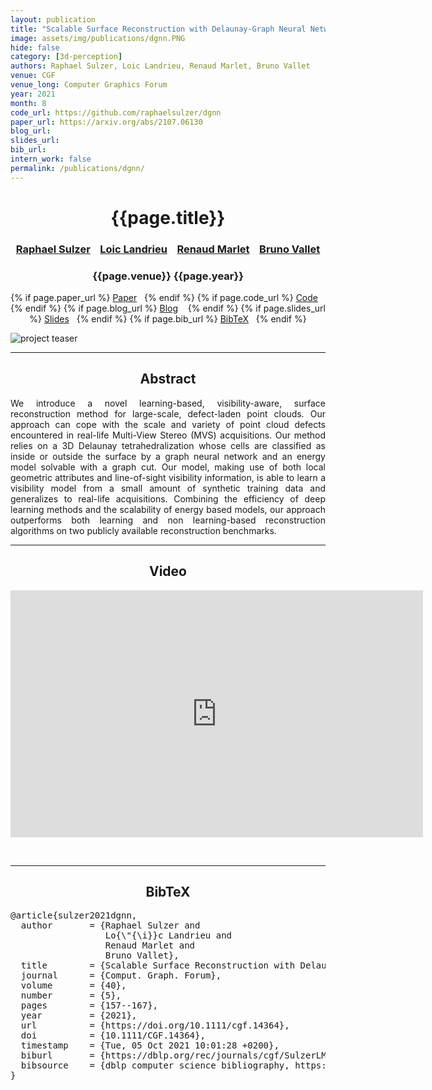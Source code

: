 ```yaml
---
layout: publication
title: "Scalable Surface Reconstruction with Delaunay-Graph Neural Networks"
image: assets/img/publications/dgnn.PNG
hide: false
category: [3d-perception]
authors: Raphael Sulzer, Loic Landrieu, Renaud Marlet, Bruno Vallet
venue: CGF
venue_long: Computer Graphics Forum
year: 2021
month: 8
code_url: https://github.com/raphaelsulzer/dgnn
paper_url: https://arxiv.org/abs/2107.06130
blog_url: 
slides_url: 
bib_url: 
intern_work: false
permalink: /publications/dgnn/
---
```


<h1 align="center"> {{page.title}} </h1>
<!-- Simple call of authors -->
<!-- <h3 align="center"> {{page.authors}} </h3> -->
<!-- Alternatively you can add links to author pages -->
<h3 align="center"> <a href="https://raphaelsulzer.de/">Raphael Sulzer</a> &nbsp;&nbsp; <a href="https://loiclandrieu.com/">Loic Landrieu</a> &nbsp;&nbsp; <a href="https://imagine.enpc.fr/~marletr/">Renaud Marlet</a> &nbsp;&nbsp; <a href="https://www.umr-lastig.fr/bruno-vallet/">Bruno Vallet</a> </h3>


<h3 align="center"> {{page.venue}} {{page.year}} </h3>

<div align="center">
  <p>
    {% if page.paper_url %}
    <a href="{{ page.paper_url }}"><i class="far fa-file-pdf"></i> Paper</a>&nbsp;&nbsp;
    {% endif %}
    {% if page.code_url %}
    <a href="{{ page.code_url }}"><i class="fab fa-github"></i> Code</a> &nbsp;&nbsp;
    {% endif %}
    {% if page.blog_url %}
    <a href="{{ page.blog_url }}"><i class="fab fa-blogger"></i> Blog</a> &nbsp;&nbsp;
    {% endif %}
    {% if page.slides_url %}
    <a href="{{ page.slides_url }}"><i class="far fa-file-pdf"></i> Slides</a>&nbsp;&nbsp;
    {% endif %}
    {% if page.bib_url %}
    <a href="{{ page.bib_url}}"><i class="far fa-file-alt"></i> BibTeX</a>&nbsp;&nbsp;
    {% endif %}
  </p>
</div>

<div class="publication-teaser">
    <img src="../../{{ page.image }}" alt="project teaser"/>
</div>


<hr>

<h2  align="center"> Abstract</h2>

<p align="justify">We introduce a novel learning-based, visibility-aware, surface reconstruction method for large-scale, defect-laden point clouds. Our approach can cope with the scale and variety of point cloud defects encountered in real-life Multi-View Stereo (MVS) acquisitions. Our method relies on a 3D Delaunay tetrahedralization whose cells are classified as inside or outside the surface by a graph neural network and an energy model solvable with a graph cut. Our model, making use of both local geometric attributes and line-of-sight visibility information, is able to learn a visibility model from a small amount of synthetic training data and generalizes to real-life acquisitions. Combining the efficiency of deep learning methods and the scalability of energy based models, our approach outperforms both learning and non learning-based reconstruction algorithms on two publicly available reconstruction benchmarks.</p>


<hr>

<h2 align="center">Video</h2>

<p align="center">
  <iframe width="660" height="395" src="https://www.youtube.com/embed/KIrCDGhS10o" frameborder="0" allow="autoplay; encrypted-media" allowfullscreen align="center"></iframe>
</p>

<br>
<hr>

<h2  align="center">BibTeX</h2>
<left>
  <pre class="bibtex-box">
@article{sulzer2021dgnn,
  author       = {Raphael Sulzer and
                  Lo{\"{\i}}c Landrieu and
                  Renaud Marlet and
                  Bruno Vallet},
  title        = {Scalable Surface Reconstruction with Delaunay-Graph Neural Networks},
  journal      = {Comput. Graph. Forum},
  volume       = {40},
  number       = {5},
  pages        = {157--167},
  year         = {2021},
  url          = {https://doi.org/10.1111/cgf.14364},
  doi          = {10.1111/CGF.14364},
  timestamp    = {Tue, 05 Oct 2021 10:01:28 +0200},
  biburl       = {https://dblp.org/rec/journals/cgf/SulzerLMV21.bib},
  bibsource    = {dblp computer science bibliography, https://dblp.org}
}
  </pre>
</left>

<br>
